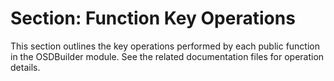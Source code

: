 # Section: Function Key Operations

This section outlines the key operations performed by each public function in the OSDBuilder module. See the related documentation files for operation details.

